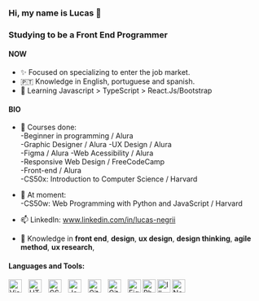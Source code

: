 ### Hi, my name is Lucas 👋

### Studying to be a Front End Programmer

#### NOW

- ✨ Focused on specializing to enter the job market.
- 🇵🇹   Knowledge in English, portuguese and spanish.
- 🌱 Learning Javascript > TypeScript > React.Js/Bootstrap


#### BIO

- 📄 Courses done:   
      -Beginner in programming / Alura  
      -Graphic Designer / Alura
      -UX Design / Alura  
      -Figma / Alura
      -Web Acessibility / Alura  
      -Responsive Web Design / FreeCodeCamp  
      -Front-end / Alura  
      -CS50x: Introduction to Computer Science / Harvard  
      
      

- 📑 At moment:  
      -CS50w: Web Programming with Python and JavaScript / Harvard      
 
      
      
- 📫 LinkedIn: www.linkedin.com/in/lucas-negrii
- 💬 Knowledge in **front end**, **design**, **ux design**, **design thinking**, **agile method**, **ux research**,

#### Languages and Tools:

<img align="left" alt="Visual Studio Code" width="26px" src="https://cdn.jsdelivr.net/gh/devicons/devicon/icons/vscode/vscode-original.svg" style="padding-right:10px;" />
<img align="left" alt="HTML5" width="26px" src="https://cdn.jsdelivr.net/gh/devicons/devicon/icons/html5/html5-original.svg" style="padding-right:10px;" />
<img align="left" alt="CSS3" width="26px" src="https://cdn.jsdelivr.net/gh/devicons/devicon/icons/css3/css3-original.svg" style="padding-right:10px;" />
<img align="left" alt="JavaScript" width="26px" src="https://cdn.jsdelivr.net/gh/devicons/devicon/icons/javascript/javascript-original.svg" style="padding-right:10px;" />
<img align="left" alt="Git" width="26px" src="https://cdn.jsdelivr.net/gh/devicons/devicon/icons/git/git-original.svg" style="padding-right:10px;" />
<img align="left" alt="GitHub" width="26px" src="https://user-images.githubusercontent.com/3369400/139447912-e0f43f33-6d9f-45f8-be46-2df5bbc91289.png" style="padding-right:10px;" />
<img align="left" alt="Figma" width="26px" height="26px" src="https://upload.wikimedia.org/wikipedia/commons/3/33/Figma-logo.svg" />
<img align="left" alt="Photoshop" width="26px" src="https://upload.wikimedia.org/wikipedia/commons/thumb/2/20/Photoshop_CC_icon.png/800px-Photoshop_CC_icon.png" />
<img align="left" alt="Illustrator" width="26px" src="https://upload.wikimedia.org/wikipedia/commons/thumb/f/fb/Adobe_Illustrator_CC_icon.svg/800px-Adobe_Illustrator_CC_icon.svg.png" />
<img align="left" alt="Notion" width="26px" src="https://upload.wikimedia.org/wikipedia/commons/thumb/4/45/Notion_app_logo.png/120px-Notion_app_logo.png" />


